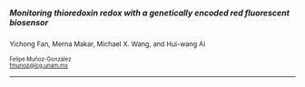 ##### Monitoring thioredoxin redox with a genetically encoded red fluorescent biosensor

<small>Yichong Fan, Merna Makar, Michael X. Wang, and Hui-wang Ai</small>

<small><small>Felipe Muñoz-González
<br>
fmunoz@lcg.unam.mx</small></small>

---




